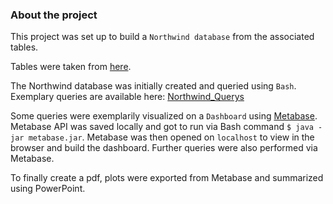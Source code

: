 ### About the project
This project was set up to build a `Northwind database` from the associated tables.

Tables were taken from [here](
https://github.com/pawlodkowski/northwind_data_clean/tree/master/data).

The Northwind database was initially created and queried using `Bash`.
Exemplary queries are available here: [Northwind_Querys](Northwind_Querys)

Some queries were exemplarily visualized on a `Dashboard` using [Metabase](https://www.metabase.com/). Metabase API was saved locally and got to run via Bash command `$ java -jar metabase.jar`. Metabase was then opened on `localhost` to view in the browser and build the dashboard. Further queries were also performed via Metabase.

To finally create a pdf, plots were exported from Metabase and summarized using PowerPoint.
